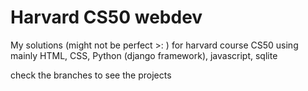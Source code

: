 # Harvard CS50 webdev
My solutions (might not be perfect >: ) for harvard course CS50 using mainly HTML, CSS, Python (django framework), javascript, sqlite

check the branches to see the projects
